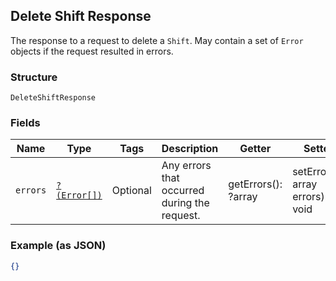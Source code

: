 ## Delete Shift Response

The response to a request to delete a `Shift`. May contain a set of
`Error` objects if the request resulted in errors.

### Structure

`DeleteShiftResponse`

### Fields

| Name | Type | Tags | Description | Getter | Setter |
|  --- | --- | --- | --- | --- | --- |
| `errors` | [`?(Error[])`](/doc/models/error.md) | Optional | Any errors that occurred during the request. | getErrors(): ?array | setErrors(?array errors): void |

### Example (as JSON)

```json
{}
```

